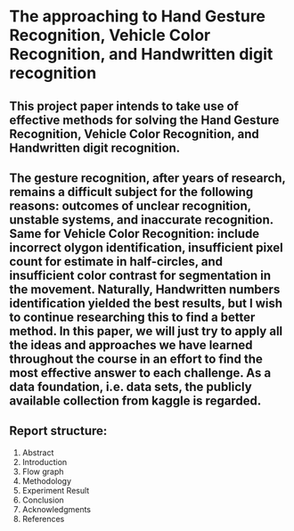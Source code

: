 # The approaching to Hand Gesture Recognition, Vehicle Color Recognition, and Handwritten digit recognition 
This project paper intends to take use of effective methods for solving the **Hand Gesture Recognition, Vehicle Color Recognition, and Handwritten digit recognition**.
--- 
The gesture recognition, after years of research, remains a difficult subject for the following reasons: outcomes of unclear recognition, unstable systems, and inaccurate recognition. Same for Vehicle Color Recognition: include incorrect olygon identification, insufficient pixel count for estimate in half-circles, and insufficient color contrast for segmentation in the movement. Naturally, Handwritten numbers identification yielded the best results, but I wish to continue researching this to find a better method. In this paper, we will just try to apply all the ideas and approaches we have learned throughout the course in an effort to find the most effective answer to each challenge. As a data foundation, i.e. data sets, the publicly available collection from kaggle is regarded.
---
## Report structure:
1. Abstract
2. Introduction
3. Flow graph
4. Methodology
5. Experiment Result
6. Conclusion
7. Acknowledgments
8. References
